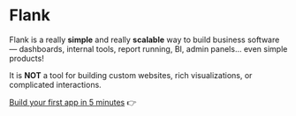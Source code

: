 # Flank

Flank is a really **simple** and really **scalable** way to build business software — dashboards, internal tools, report running, BI, admin panels... even simple products!

It is **NOT** a tool for building custom websites, rich visualizations, or complicated interactions.

[Build your first app in 5 minutes](quickstarts/jupyter-fastapi.md) 👉

